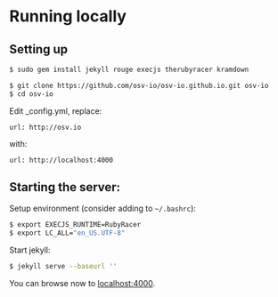 # Running locally


## Setting up

```sh
$ sudo gem install jekyll rouge execjs therubyracer kramdown
```

```sh
$ git clone https://github.com/osv-io/osv-io.github.io.git osv-io
$ cd osv-io
```

Edit _config.yml, replace:

 `url: http://osv.io`

with:

 `url: http://localhost:4000`

## Starting the server:

Setup environment (consider adding to `~/.bashrc`):
```sh
$ export EXECJS_RUNTIME=RubyRacer
$ export LC_ALL="en_US.UTF-8"
```

Start jekyll:
```sh
$ jekyll serve --baseurl ''
```

You can browse now to [localhost:4000](http://localhost:4000).
